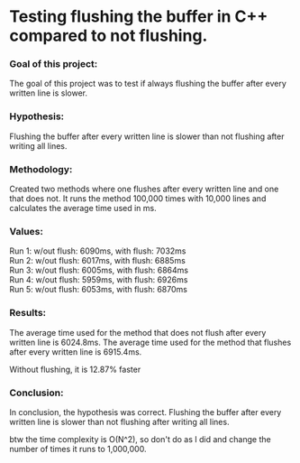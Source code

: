 # Testing flushing the buffer in C++ compared to not flushing.

### Goal of this project:
The goal of this project was to test if always flushing the buffer after every written line is slower.

### Hypothesis: 
Flushing the buffer after every written line is slower than not flushing after writing all lines.

### Methodology:
Created two methods where one flushes after every written line and one that does not.
It runs the method 100,000 times with 10,000 lines and calculates the average time used in ms.

### Values:
Run 1: w/out flush: 6090ms, with flush: 7032ms  
Run 2: w/out flush: 6017ms, with flush: 6885ms  
Run 3: w/out flush: 6005ms, with flush: 6864ms  
Run 4: w/out flush: 5959ms, with flush: 6926ms  
Run 5: w/out flush: 6053ms, with flush: 6870ms

### Results:
The average time used for the method that does not flush after every written line is 6024.8ms.
The average time used for the method that flushes after every written line is 6915.4ms.

Without flushing, it is 12.87% faster

### Conclusion:

In conclusion, the hypothesis was correct. Flushing the buffer after every written line is slower than not flushing after writing all lines.

btw the time complexity is O(N^2), so don't do as I did and change the number of times it runs to 1,000,000.
